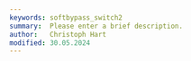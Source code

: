 ```yaml
---
keywords: softbypass_switch2
summary:  Please enter a brief description.
author:   Christoph Hart
modified: 30.05.2024
---
```

  
